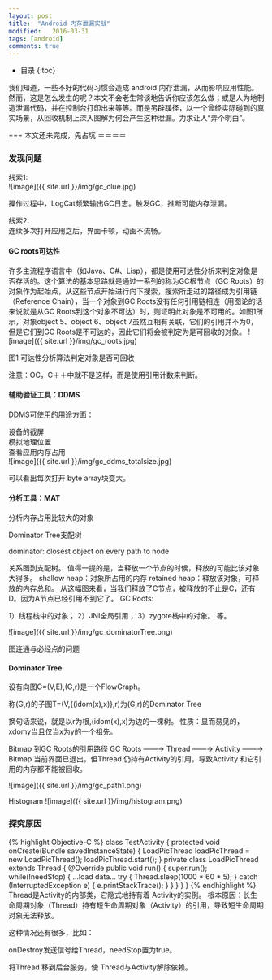```yaml
---
layout: post
title:  "Android 内存泄漏实战"
modified:   2016-03-31
tags: [android]
comments: true
---
```


* 目录
{:toc}

我们知道，一些不好的代码习惯会造成 android 内存泄漏，从而影响应用性能。然而，这是怎么发生的呢？本文不会老生常谈地告诉你应该怎么做；或是人为地制造泄漏代码，并在控制台打印出来等等。而是另辟蹊径，以一个曾经实际碰到的真实场景，从回收机制上深入图解为何会产生这种泄漏。力求让人“弄个明白”。

=== 本文还未完成，先占坑 ＝＝＝＝

<!--more-->

### 发现问题
线索1:  
![image]({{ site.url }}/img/gc_clue.jpg)

操作过程中，LogCat频繁输出GC日志。触发GC，推断可能内存泄漏。

线索2:  
连续多次打开应用之后，界面卡顿，动画不流畅。

#### GC roots可达性

许多主流程序语言中（如Java、C#、Lisp），都是使用可达性分析来判定对象是否存活的。这个算法的基本思路就是通过一系列的称为GC根节点（GC Roots）的对象作为起始点，从这些节点开始进行向下搜索，搜索所走过的路径成为引用链（Reference Chain），当一个对象到GC Roots没有任何引用链相连（用图论的话来说就是从GC Roots到这个对象不可达）时，则证明此对象是不可用的。如图1所示，对象object 5、object 6、object 7虽然互相有关联，它们的引用并不为0，但是它们到GC Roots是不可达的，因此它们将会被判定为是可回收的对象。
![image]({{ site.url }}/img/gc_roots.jpg)

图1 可达性分析算法判定对象是否可回收

注意：OC，C＋＋中就不是这样，而是使用引用计数来判断。

#### 辅助验证工具：DDMS
DDMS可使用的用途方面：

设备的截屏  
模拟地理位置  
查看应用内存占用  
![image]({{ site.url }}/img/gc_ddms_totalsize.jpg)

可以看出每次打开 byte array块变大。

#### 分析工具：MAT
分析内存占用比较大的对象

Dominator Tree支配树

dominator: closest object on every path to node

关系图到支配树。
值得一提的是，当释放一个节点的时候，释放的可能比该对象大得多。
shallow heap：对象所占用的内存
retained heap：释放该对象，可释放的内存总和。
从这幅图来看，当我们释放了C节点，被释放的不止是C，还有D。因为A节点已经引用不到它了。
GC Roots:

1）线程栈中的对象；
2）JNI全局引用；
3）zygote栈中的对象。
等。

![image]({{ site.url }}/img/gc_dominatorTree.png)

图连通与必经点的问题

#### Dominator Tree

设有向图G=(V,E),(G,r)是一个FlowGraph。

称(G,r)的子图T=(V,{(idom(x),x)},r)为(G,r)的Dominator Tree

换句话来说，就是以r为根,(idom(x),x)为边的一棵树。
性质：显而易见的，xdomy当且仅当x为y的一个祖先。

Bitmap 到GC Roots的引用路径
GC Roots ——→ Thread ——→ Activity ——→ Bitmap
当前界面已退出，但Thread 仍持有Activity的引用，导致Activity 和它引用的内存都不能被回收。

![image]({{ site.url }}/img/gc_path1.png)

Histogram
![image]({{ site.url }}/img/histogram.png)


### 探究原因

{% highlight Objective-C %}
class TestActivity {
	protected void onCreate(Bundle savedInstanceState) {
		LoadPicThread loadPicThread = new LoadPicThread();
		loadPicThread.start();
	}
	private class LoadPicThread extends Thread {
		@Override
		public void run() {
			super.run();
			while(!needStop) {
				...load data...
				try {
					Thread.sleep(1000 * 60 * 5);
				} catch (InterruptedException e) {
					e.printStackTrace();
				}
			}
		}
	}
}
{% endhighlight %}
Thread是Activity的内部类，它隐式地持有着 Activity的实例。
根本原因：长生命周期对象（Thread）持有短生命周期对象（Activity）的引用，导致短生命周期对象无法释放。

这种情况还有很多，比如：

onDestroy发送信号给Thread，needStop置为true。

将Thread 移到后台服务，使 Thread与Activity解除依赖。


























